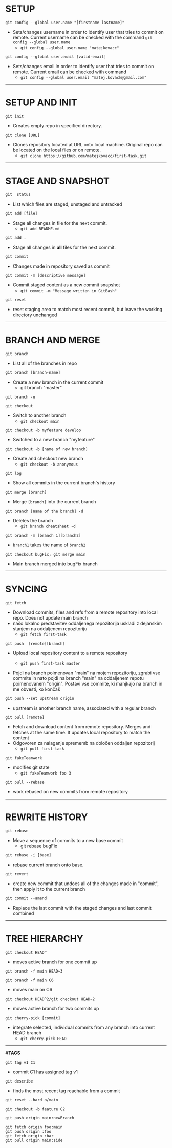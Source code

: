 # **SETUP** 
```
git config --global user.name "[firstname lastname]"
```

 * Sets/changes username in order to identify user that tries to commit on remote. 
Current username can be checked with the command `git config --global user.name`
   - `git config --global user.name "matejkovacc"`


```
git config --global user.email [valid-email]
```
+ Sets/changes email in order to identify user that tries to commit on remote. Current email can be checked with command 
    - `git config --global user.email "matej.kovack@gmail.com"`
****
# **SETUP AND INIT**
```
git init
```
+ Creates empty repo in specified directory. 
  
```
git clone [URL]
```
+ Clones repository located at URL onto local machine. Original repo can be located on the local files or on remote. 
    - `git clone https://github.com/matejkovacc/first-task.git`



****
# **STAGE AND SNAPSHOT**

```
git  status
```
+ List which files are staged, unstaged and untracked

```
git add [file]
```
+ Stage all changes in file for the next commit. 
    - `git add README.md`

```
git add .
```
+ Stage all changes in **all** files for the next commit. 
  
```
git commit
```
+ Changes made in repository saved as commit
  
```
git commit -m [descriptive message]
```
+ Commit staged content as a new commit snapshot
    - `git commit -m "Message written in GitBash"`
  
```
git reset
```
+ reset staging area to match most recent commit, 
but leave the working directory unchanged



****
# **BRANCH AND MERGE**
```
git branch
```
+ List all of the branches in repo

```
git branch [branch-name]
```
+ Create a new branch in the current commit
    - git branch "master"

```
git branch -u
```
```
git checkout
```
+ Switch to another branch
    - `git checkout main`
  
```
git checkout -b myfeature develop
```
+ Switched to a new branch "myfeature"
  
```
git checkout -b [name of new branch]
```
+ Create and checkout new branch
    - `git checkout -b anonymous`

```
git log
```
+ Show all commits in the current branch's history
  
```
git merge [branch]
```
+ Merge `[branch]` into the current branch

```
git branch [name of the branch] -d
```
+ Deletes the branch
    - `git branch cheatsheet -d`

```
git branch -m [branch 1][branch2]
```
+ `branch1` takes the name of `branch2`

```
git checkout bugFix; git merge main
```
+ Main branch merged into bugFix branch



****
# **SYNCING**
```
git fetch
```
+ Download commits, files and refs from a remote repository into local repo. Does not update main branch
+  našo lokalno predstavitev oddaljenega repozitorija uskladi z dejanskim stanjem na oddaljenem repozitoriju
      +  `git fetch first-task`

```
git push  [remote][branch]
```
+ Upload local repository content to a remote repository
    - `git push first-task master`
  
+ Pojdi na branch poimenovan "main" na mojem repozitoriju, zgrabi vse commite in nato pojdi na branch "main" na oddaljenem repotu poimenovanem "origin". Postavi vse commite, ki manjkajo na branch in me obvesti, ko končaš

```
git push --set upstream origin
```
+ upstream is another branch name, associated with a regular branch

```
git pull [remote]
```
+ Fetch and download content from remote repository.  Merges and fetches at the same time. It updates local repository to match the content
+ Odgovoren za nalaganje sprememb na določen oddaljen repozitorij
    - `git pull first-task`

```
git fakeTeamwork
```
+ modifies git state
    - `git fakeTeamwork foo 3`

`git pull --rebase`
+ work rebased on new commits from remote repository

****
# **REWRITE HISTORY**
```
git rebase
```
+ Move a sequence of commits to a new base commit
    + git rebase bugFix
```
git rebase -i [base]
```
+ rebase current branch onto base. 
```
git revert
```
+ create new commit that undoes all of the changes made in "commit", then apply it to the current branch

```
git commit --amend
```
+ Replace the last commit with the staged changes and last commit combined

****

# **TREE HIERARCHY**
```
git checkout HEAD^
```
+ moves active branch for one commit up
```
git branch -f main HEAD~3
``` 
```
git branch -f main C6
```
+ moves main on C6
```
git checkout HEAD^2/git checkout HEAD~2
```
+ moves active branch for two commits up





```
git cherry-pick [commit]
```
+ integrate selected, individual commits from any branch into current HEAD branch
    - `git cherry-pick HEAD`


****
#**TAGS**
```
git tag v1 C1
```
+ commit C1 has assigned tag v1
```
git describe
```
+ finds the most recent tag reachable from a commit

```
git reset --hard o/main
```
```
git checkout -b feature C2
```



```
git push origin main:newBranch
```

```
git fetch origin foo:main 
git push origin :foo
git fetch origin :bar
git pull origin main:side
```